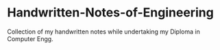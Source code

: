 # Handwritten-Notes-of-Engineering
Collection of my handwritten notes while undertaking my Diploma in Computer Engg.
